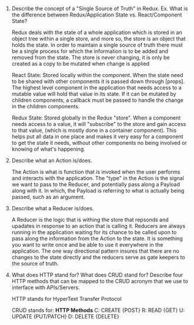 1. Describe the concept of a "Single Source of Truth" in Redux. 
   Ex. What is the difference between Redux/Application State vs. React/Component State?

      Redux deals with the state of a whole application which is stored in an object tree within a single store, and more so, the store is an object that holds the state. In order to maintain a single source of truth there must be a single process for which the information is to be added and removed from the state. The store is never changing, it is only be created as a copy to be mutated when change is applied

      React State: Stored locally within the component. When the state need to be shared with other components it is passed down through [props].
      The highest level component in the application that needs access to a mutable value will hold that value in its state. If it can be mutated by children components, a callback must be passed to handle the change in the children components.

      Redux State: Stored globally in the Redux "store". When a component needs access to a value, it will "subscribe" to the store and gain access to that value, (which is mostly done in a container component). This helps put all data in one place and makes it very easy for a component to get the state it needs, without other components no being involved or knowing of what's happening.



2. Describe what an Action is/does.

    The Action is what is function that is invoked when the user performs and interacts with the application. The "type" in the Action is the signal we want to pass to the Reducer, and potentially pass along a Payload along with it. In which, the Payload is referring to what is actually being passed, such as an argument.

3. Describe what a Reducer is/does.

    A Reducer is the logic that is withing the store that repsonds and upadates in response to an action that is calling it. Reducers are always running in the application waiting for its chance to be called upon to pass along the information from the Action to the state. It is something you want to write once and be able to use it everywhere in the application.
    The one way directional pattern insures that there are no changes to the state directly and the reducers serve as gate keepers to the source of truth.


4. What does HTTP stand for? What does CRUD stand for? Describe four HTTP methods that can    be mapped to the CRUD acronym that we use to interface with APIs/Servers.

    HTTP stands for HyperText Transfer Protocol 

    CRUD stands for:
                  **HTTP Methods**
    C: CREATE       {POST}
    R: READ         {GET}
    U: UPDATE       {PUT/PATCH}
    D: DELETE       {DELETE}
